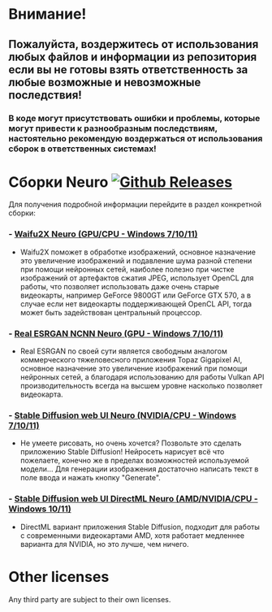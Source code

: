 # Внимание!
## Пожалуйста, воздержитесь от использования любых файлов и информации из репозитория если вы не готовы взять ответственность за любые возможные и невозможные последствия!
### В коде могут присутствовать ошибки и проблемы, которые могут привести к разнообразным последствиям, настоятельно рекомендую воздержаться от использования сборок в ответственных системах!
# Сборки Neuro [![Github Releases](https://img.shields.io/github/downloads/Shedou/Neuro/total.svg)](https://github.com/Shedou/Neuro/releases)
Для получения подробной информации перейдите в раздел конкретной сборки:
### - [Waifu2X Neuro (GPU/CPU - Windows 7/10/11)](https://github.com/Shedou/Neuro/tree/main/Waifu2X%20Neuro)
- Waifu2X поможет в обработке изображений, основное назначение это увеличение изображений и подавление шума разной степени при помощи нейронных сетей, наиболее полезно при чистке изображений от артефактов сжатия JPEG, использует OpenCL для работы, что позволяет использовать даже очень старые видеокарты, например GeForce 9800GT или GeForce GTX 570, а в случае если нет видеокарты поддерживающей OpenCL API, тогда может быть задействован центральный процессор.
### - [Real ESRGAN NCNN Neuro (GPU - Windows 7/10/11)](https://github.com/Shedou/Neuro/tree/main/Real%20ESRGAN%20NCNN%20Neuro)
- Real ESRGAN по своей сути является свободным аналогом коммерческого тяжеловесного приложения Topaz Gigapixel AI, основное назначение это увеличение изображений при помощи нейронных сетей, а благодаря использованию для работы Vulkan API производительность всегда на высшем уровне насколько позволяет видеокарта.
### - [Stable Diffusion web UI Neuro (NVIDIA/CPU - Windows 7/10/11)](https://github.com/Shedou/Neuro/tree/main/SD_WEBUI_Neuro_v1)
- Не умеете рисовать, но очень хочется? Позвольте это сделать приложению Stable Diffusion! Нейросеть нарисует всё что пожелаете, конечно же в пределах возможностей используемой модели... Для генерации изображения достаточно написать текст в поле ввода и нажать кнопку "Generate".
### - [Stable Diffusion web UI DirectML Neuro (AMD/NVIDIA/CPU - Windows 10/11)](https://github.com/Shedou/Neuro/tree/main/SD_WEBUI_DML_Neuro_v1)
- DirectML вариант приложения Stable Diffusion, подходит для работы с современными видеокартами AMD, хотя работает медленнее варианта для NVIDIA, но это лучше, чем ничего.
# Other licenses
Any third party are subject to their own licenses.
